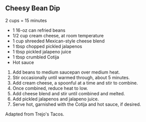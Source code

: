 ## Cheesy Bean Dip

2 cups = 15 minutes

* 1 16-oz can refried beans
* 1/2 cup cream cheese, at room temperature
* 1 cup shreeded Mexican-style cheese blend
* 1 tbsp chopped pickled jalapenos
* 1 tbsp pickled jalapeno juice
* 1 tbsp crumbled Cotija
* Hot sauce

1. Add beans to medium saucepan over medium heat.
2. Stir occasionally until warmed through, about 5 minutes.
3. Add cream cheese, a spoonful at a time and stir to combine.
4. Once combined, reduce heat to low.
5. Add cheese blend and stir until combined and melted.
6. Add pickled jalapenos and jalapeno juice.
7. Serve hot, garnished with the Cotija and hot sauce, if desired.

Adapted from Trejo's Tacos.

